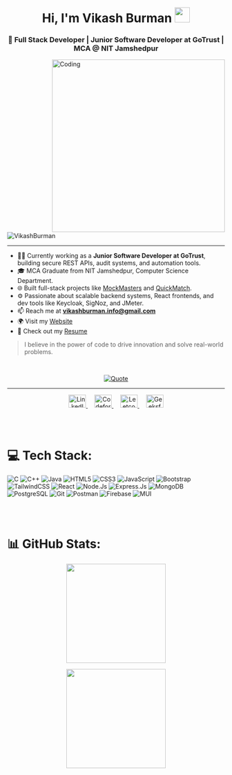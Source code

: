 <h1 align="center">Hi, I'm Vikash Burman <img src="https://media.giphy.com/media/hvRJCLFzcasrR4ia7z/giphy.gif" width="35"/></h1>

<h3 align="center">🚀 Full Stack Developer | Junior Software Developer at GoTrust | MCA @ NIT Jamshedpur</h3>

<img align="right" alt="Coding" width="400" src="/UI-Developer-unscreen.gif">

<p align="left"> 
  <img src="https://komarev.com/ghpvc/?username=VikashBurman&label=Profile%20views&color=blueviolet&style=flat" alt="VikashBurman" /> 
</p>

---

- 👨‍💻 Currently working as a **Junior Software Developer at GoTrust**, building secure REST APIs, audit systems, and automation tools.
- 🎓 MCA Graduate from NIT Jamshedpur, Computer Science Department.
- 🌐 Built full-stack projects like [MockMasters](https://mockmasters.vercel.app/) and [QuickMatch](https://github.com/VikashBurman/devTinder-Backend).
- ⚙️ Passionate about scalable backend systems, React frontends, and dev tools like Keycloak, SigNoz, and JMeter.
- 📫 Reach me at **vikashburman.info@gmail.com**
- 🌍 Visit my [Website](https://vikash-burman.netlify.app/)
- 📄 Check out my [Resume](https://drive.google.com/file/d/1O1iDXsJkTsd_WEVsakMjacy3Lg_MFLzF/view?usp=sharing)

> I believe in the power of code to drive innovation and solve real-world problems.

<br/>

<p align="center">
  <a href="https://github.com/piyushsuthar/github-readme-quotes">
    <img alt="Quote" src="https://quotes-github-readme.vercel.app/api?type=horizontal&theme=react&animation=grow_out_in&quoteCategory=programming"/>
  </a>
</p>

<hr/>

<!-- 🌐 Coding Profiles -->

<p align="center">
  <a href="https://www.linkedin.com/in/vikashburman/" target="blank">
    <img src="https://raw.githubusercontent.com/rahuldkjain/github-profile-readme-generator/master/src/images/icons/Social/linked-in-alt.svg" alt="LinkedIn" height="30" width="40"/>
  </a>
  &nbsp;&nbsp;&nbsp;
  <a href="https://codeforces.com/profile/VikashBurman" target="blank">
    <img src="https://raw.githubusercontent.com/rahuldkjain/github-profile-readme-generator/master/src/images/icons/Social/codeforces.svg" alt="Codeforces" height="30" width="40"/>
  </a>
  &nbsp;&nbsp;&nbsp;
  <a href="https://leetcode.com/VikashBurman/" target="blank">
    <img src="https://raw.githubusercontent.com/rahuldkjain/github-profile-readme-generator/master/src/images/icons/Social/leet-code.svg" alt="Leetcode" height="30" width="40"/>
  </a>
  &nbsp;&nbsp;&nbsp;
  <a href="https://auth.geeksforgeeks.org/user/vikasburman091" target="blank">
    <img src="https://raw.githubusercontent.com/rahuldkjain/github-profile-readme-generator/master/src/images/icons/Social/geeks-for-geeks.svg" alt="GeeksforGeeks" height="30" width="40"/>
  </a>
</p>



<br/><br/>

# 💻 Tech Stack:

![C](https://img.shields.io/badge/c-%2300599C.svg?style=for-the-badge&logo=c&logoColor=white) 
![C++](https://img.shields.io/badge/c++-%2300599C.svg?style=for-the-badge&logo=c%2B%2B&logoColor=white) 
![Java](https://img.shields.io/badge/java-%23ED8B00.svg?style=for-the-badge&logo=coffeescript&logoColor=white) 
![HTML5](https://img.shields.io/badge/html5-%23E34F26.svg?style=for-the-badge&logo=html5&logoColor=white) 
![CSS3](https://img.shields.io/badge/css3-%231572B6.svg?style=for-the-badge&logo=css3&logoColor=white) 
![JavaScript](https://img.shields.io/badge/javascript-%23323330.svg?style=for-the-badge&logo=javascript&logoColor=%23F7DF1E) 
![Bootstrap](https://img.shields.io/badge/bootstrap-%23563D7C.svg?style=for-the-badge&logo=bootstrap&logoColor=white) 
![TailwindCSS](https://img.shields.io/badge/tailwindcss-%2338B2AC.svg?style=for-the-badge&logo=tailwind-css&logoColor=white) 
![React](https://img.shields.io/badge/react-%2320232a.svg?style=for-the-badge&logo=react&logoColor=%2361DAFB) 
![Node.Js](https://img.shields.io/badge/Nodejs-%23FF9A00.svg?style=for-the-badge&logo=node.js&logoColor=white&color=#7dc328) 
![Express.Js](https://img.shields.io/badge/Express-%23FF9A00.svg?style=for-the-badge&logo=Express&logoColor=white&color=black) 
![MongoDB](https://img.shields.io/badge/MONGODB-%23FF9A00.svg?style=for-the-badge&logo=mongodb&logoColor=white&color=darkgreen) 
![PostgreSQL](https://img.shields.io/badge/PostgreSQL-%23336791.svg?style=for-the-badge&logo=postgresql&logoColor=white) 
![Git](https://img.shields.io/badge/Git-%23F24E1E.svg?style=for-the-badge&logo=git&logoColor=white&color=grey) 
![Postman](https://img.shields.io/badge/Postman-%23F24E1E.svg?style=for-the-badge&logo=Postman&logoColor=white) 
![Firebase](https://img.shields.io/badge/Firebase-%23F24E1E.svg?style=for-the-badge&logo=Firebase&logoColor=yellow&color=blue) 
![MUI](https://img.shields.io/badge/MUI-%23F24E1E.svg?style=for-the-badge&logo=MUI&logoColor=blue&color=101418)

<br/><br/>

# 📊 GitHub Stats:

<p align="center">
  <img src="https://github-readme-stats.vercel.app/api?username=VikashBurman&show_icons=true&count_private=true&locale=en&theme=react&layout=compact" height="230px"/>
</p>

<p align="center">
  <img src="https://github-readme-stats.vercel.app/api/top-langs?username=VikashBurman&langs_count=10&show_icons=true&locale=en&theme=react" height="230px"/>
</p>

